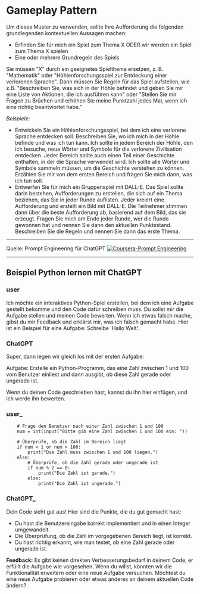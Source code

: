 # Gameplay Pattern

Um dieses Muster zu verwenden, sollte Ihre Aufforderung die folgenden grundlegenden kontextuellen Aussagen machen:

- Erfinden Sie für mich ein Spiel zum Thema X ODER wir werden ein Spiel zum Thema X spielen
- Eine oder mehrere Grundregeln des Spiels

Sie müssen "X" durch ein geeignetes Spielthema ersetzen, z. B. "Mathematik" oder "Höhlenforschungsspiel zur Entdeckung einer verlorenen Sprache". Dann müssen Sie Regeln für das Spiel aufstellen, wie z.B. "Beschreiben Sie, was sich in der Höhle befindet und geben Sie mir eine Liste von Aktionen, die ich ausführen kann" oder "Stellen Sie mir Fragen zu Brüchen und erhöhen Sie meine Punktzahl jedes Mal, wenn ich eine richtig beantwortet habe."

_Beispiele:_

- Entwickeln Sie ein Höhlenforschungsspiel, bei dem ich eine verlorene Sprache entdecken soll. Beschreiben Sie, wo ich mich in der Höhle befinde und was ich tun kann. Ich sollte in jedem Bereich der Höhle, den ich besuche, neue Wörter und Symbole für die verlorene Zivilisation entdecken. Jeder Bereich sollte auch einen Teil einer Geschichte enthalten, in der die Sprache verwendet wird. Ich sollte alle Wörter und Symbole sammeln müssen, um die Geschichte verstehen zu können. Erzählen Sie mir von dem ersten Bereich und fragen Sie mich dann, was ich tun soll.
- Entwerfen Sie für mich ein Gruppenspiel mit DALL-E. Das Spiel sollte darin bestehen, Aufforderungen zu erstellen, die sich auf ein Thema beziehen, das Sie in jeder Runde auflisten. Jeder kreiert eine Aufforderung und erstellt ein Bild mit DALL-E. Die Teilnehmer stimmen dann über die beste Aufforderung ab, basierend auf dem Bild, das sie erzeugt. Fragen Sie mich am Ende jeder Runde, wer die Runde gewonnen hat und nennen Sie dann den aktuellen Punktestand. Beschreiben Sie die Regeln und nennen Sie dann das erste Thema.

---

Quelle: Prompt Engineering für ChatGPT [![Coursera-Prompt Engineering](https://img.shields.io/badge/Coursera-Prompt%20Engineering-0078D4)](https://www.coursera.org/learn/prompt-engineering/home/info)

---

## Beispiel Python lernen mit ChatGPT

### user

Ich möchte ein interaktives Python-Spiel erstellen, bei dem ich eine Aufgabe gestellt bekomme und den Code dafür schreiben muss. Du sollst mir die Aufgabe stellen und meinen Code bewerten. Wenn ich etwas falsch mache, gibst du mir Feedback und erklärst mir, was ich falsch gemacht habe. Hier ist ein Beispiel für eine Aufgabe: Schreibe 'Hallo Welt'.

### ChatGPT

Super, dann legen wir gleich los mit der ersten Aufgabe:

Aufgabe:
Erstelle ein Python-Programm, das eine Zahl zwischen 1 und 100 vom Benutzer einliest und dann ausgibt, ob diese Zahl gerade oder ungerade ist.

Wenn du deinen Code geschrieben hast, kannst du ihn hier einfügen, und ich werde ihn bewerten.

### user_

        # Frage den Benutzer nach einer Zahl zwischen 1 und 100
        num = int(input("Bitte gib eine Zahl zwischen 1 und 100 ein: "))

        # Überprüfe, ob die Zahl im Bereich liegt
        if num < 1 or num > 100:
            print("Die Zahl muss zwischen 1 und 100 liegen.")
        else:
            # Überprüfe, ob die Zahl gerade oder ungerade ist
            if num % 2 == 0:
                print("Die Zahl ist gerade.")
            else:
                print("Die Zahl ist ungerade.")

### ChatGPT_

Dein Code sieht gut aus! Hier sind die Punkte, die du gut gemacht hast:

- Du hast die Benutzereingabe korrekt implementiert und in einen Integer umgewandelt.
- Die Überprüfung, ob die Zahl im vorgegebenen Bereich liegt, ist korrekt.
- Du hast richtig erkannt, wie man testet, ob eine Zahl gerade oder ungerade ist.

**Feedback:**
Es gibt keinen direkten Verbesserungsbedarf in deinem Code, er erfüllt die Aufgabe wie vorgesehen. Wenn du willst, könnten wir die Funktionalität erweitern oder eine neue Aufgabe versuchen. Möchtest du eine neue Aufgabe probieren oder etwas anderes an deinem aktuellen Code ändern?
